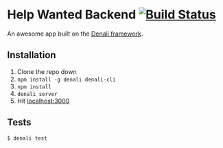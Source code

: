 # Help Wanted Backend [![Build Status](https://travis-ci.org/ember-learn/ember-help-wanted-backend.svg?branch=master)](https://travis-ci.org/ember-learn/ember-help-wanted-backend)

An awesome app built on the [Denali framework](http://denali.js.org/).


## Installation

1. Clone the repo down
1. `npm install -g denali denali-cli`
1. `npm install`
1. `denali server`
1. Hit [localhost:3000](http://localhost:3000)


## Tests

```sh
$ denali test
```

